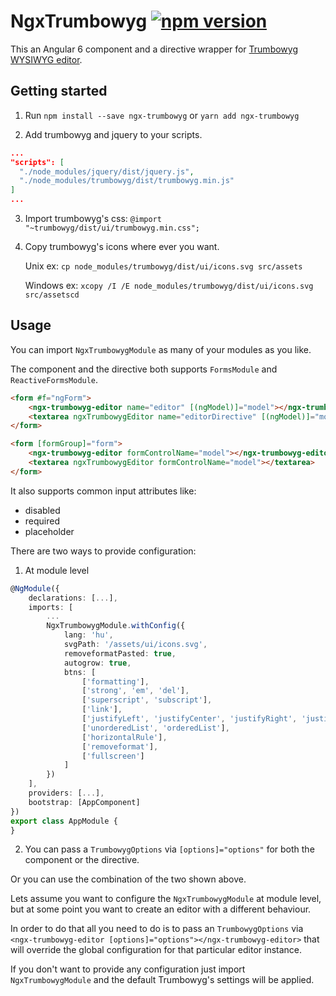 # NgxTrumbowyg [![npm version](https://badge.fury.io/js/trumbowyg-ngx.svg)](https://badge.fury.io/js/trumbowyg-ngx)

This an Angular 6 component and a directive wrapper for [Trumbowyg WYSIWYG editor](https://alex-d.github.io/Trumbowyg/).

## Getting started

1.  Run `npm install --save ngx-trumbowyg` or `yarn add ngx-trumbowyg`

2.  Add trumbowyg and jquery to your scripts.

```json
...
"scripts": [
  "./node_modules/jquery/dist/jquery.js",
  "./node_modules/trumbowyg/dist/trumbowyg.min.js"
]
...
```

3.  Import trumbowyg's css: `@import "~trumbowyg/dist/ui/trumbowyg.min.css";`

4.  Copy trumbowyg's icons where ever you want.

    Unix ex: `cp node_modules/trumbowyg/dist/ui/icons.svg src/assets`

    Windows ex: `xcopy /I /E node_modules/trumbowyg/dist/ui/icons.svg src/assetscd`

## Usage

You can import `NgxTrumbowygModule` as many of your modules as you like.

The component and the directive both supports `FormsModule` and `ReactiveFormsModule`.

```html
<form #f="ngForm">
    <ngx-trumbowyg-editor name="editor" [(ngModel)]="model"></ngx-trumbowyg-editor>
    <textarea ngxTrumbowygEditor name="editorDirective" [(ngModel)]="model"></textarea>
</form>
```

```html
<form [formGroup]="form">
    <ngx-trumbowyg-editor formControlName="model"></ngx-trumbowyg-editor>
    <textarea ngxTrumbowygEditor formControlName="model"></textarea>
</form>
```

It also supports common input attributes like:

- disabled
- required
- placeholder

There are two ways to provide configuration:

1.  At module level

```typescript
@NgModule({
    declarations: [...],
    imports: [
        ...
        NgxTrumbowygModule.withConfig({
            lang: 'hu',
            svgPath: '/assets/ui/icons.svg',
            removeformatPasted: true,
            autogrow: true,
            btns: [
                ['formatting'],
                ['strong', 'em', 'del'],
                ['superscript', 'subscript'],
                ['link'],
                ['justifyLeft', 'justifyCenter', 'justifyRight', 'justifyFull'],
                ['unorderedList', 'orderedList'],
                ['horizontalRule'],
                ['removeformat'],
                ['fullscreen']
            ]
        })
    ],
    providers: [...],
    bootstrap: [AppComponent]
})
export class AppModule {
}
```

2.  You can pass a `TrumbowygOptions` via `[options]="options"` for both the component or the directive.

Or you can use the combination of the two shown above.

Lets assume you want to configure the `NgxTrumbowygModule` at module level, but at some point you want to create an editor with a different behaviour.

In order to do that all you need to do is to pass an `TrumbowygOptions` via `<ngx-trumbowyg-editor [options]="options"></ngx-trumbowyg-editor>` that will override the global configuration for that particular editor instance.

If you don't want to provide any configuration just import `NgxTrumbowygModule` and the default Trumbowyg's settings will be applied.
